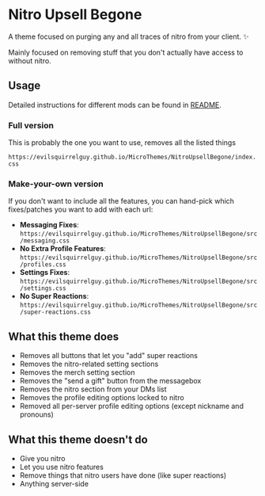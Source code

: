 # Nitro Upsell Begone
A theme focused on purging any and all traces of nitro from your client. :sparkles:

Mainly focused on removing stuff that you don't actually have access to without nitro.

## Usage
Detailed instructions for different mods can be found in [README](README.md).

### Full version
This is probably the one you want to use, removes all the listed things

`https://evilsquirrelguy.github.io/MicroThemes/NitroUpsellBegone/index.css`

### Make-your-own version
If you don't want to include all the features, you can hand-pick which fixes/patches you want to add with each url:

* **Messaging Fixes**: `https://evilsquirrelguy.github.io/MicroThemes/NitroUpsellBegone/src/messaging.css`
* **No Extra Profile Features**: `https://evilsquirrelguy.github.io/MicroThemes/NitroUpsellBegone/src/profiles.css`
* **Settings Fixes**: `https://evilsquirrelguy.github.io/MicroThemes/NitroUpsellBegone/src/settings.css`
* **No Super Reactions**: `https://evilsquirrelguy.github.io/MicroThemes/NitroUpsellBegone/src/super-reactions.css`


## What this theme does
* Removes all buttons that let you "add" super reactions
* Removes the nitro-related setting sections
* Removes the merch setting section
* Removes the "send a gift" button from the messagebox
* Removes the nitro section from your DMs list
* Removes the profile editing options locked to nitro
* Removed all per-server profile editing options (except nickname and pronouns)

## What this theme doesn't do
* Give you nitro
* Let you use nitro features
* Remove things that nitro users have done (like super reactions)
* Anything server-side
